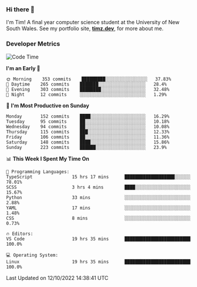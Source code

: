 ### Hi there 👋

I'm Tim! A final year computer science student at the University of New South
Wales. See my portfolio site, <strong><a href="https://timz.dev">timz.dev</a></strong>,
for more about me.

### Developer Metrics

<!-- [![Top Languages](https://github-readme-stats.vercel.app/api/wakatime?username=Tymotex&langs_count=5&custom_title=Top%205%20Languages&hide=Other&theme=material-palenight)](https://github.com/anuraghazra/github-readme-stats) -->

<!--START_SECTION:waka-->
![Code Time](http://img.shields.io/badge/Code%20Time-1%2C081%20hrs%2055%20mins-blue)

**I'm an Early 🐤** 

```text
🌞 Morning    353 commits    █████████░░░░░░░░░░░░░░░░   37.83% 
🌆 Daytime    265 commits    ███████░░░░░░░░░░░░░░░░░░   28.4% 
🌃 Evening    303 commits    ████████░░░░░░░░░░░░░░░░░   32.48% 
🌙 Night      12 commits     ░░░░░░░░░░░░░░░░░░░░░░░░░   1.29%

```
📅 **I'm Most Productive on Sunday** 

```text
Monday       152 commits    ████░░░░░░░░░░░░░░░░░░░░░   16.29% 
Tuesday      95 commits     ██░░░░░░░░░░░░░░░░░░░░░░░   10.18% 
Wednesday    94 commits     ██░░░░░░░░░░░░░░░░░░░░░░░   10.08% 
Thursday     115 commits    ███░░░░░░░░░░░░░░░░░░░░░░   12.33% 
Friday       106 commits    ██░░░░░░░░░░░░░░░░░░░░░░░   11.36% 
Saturday     148 commits    ████░░░░░░░░░░░░░░░░░░░░░   15.86% 
Sunday       223 commits    ██████░░░░░░░░░░░░░░░░░░░   23.9%

```


📊 **This Week I Spent My Time On** 

```text
💬 Programming Languages: 
TypeScript               15 hrs 17 mins      ███████████████████░░░░░░   78.01% 
SCSS                     3 hrs 4 mins        ████░░░░░░░░░░░░░░░░░░░░░   15.67% 
Python                   33 mins             ░░░░░░░░░░░░░░░░░░░░░░░░░   2.88% 
YAML                     17 mins             ░░░░░░░░░░░░░░░░░░░░░░░░░   1.48% 
CSS                      8 mins              ░░░░░░░░░░░░░░░░░░░░░░░░░   0.73%

🔥 Editors: 
VS Code                  19 hrs 35 mins      █████████████████████████   100.0%

💻 Operating System: 
Linux                    19 hrs 35 mins      █████████████████████████   100.0%

```


 Last Updated on 12/10/2022 14:38:41 UTC
<!--END_SECTION:waka-->

<!-- [![Tymotex's GitHub stats](https://github-readme-stats.vercel.app/api?username=Tymotex)](https://github.com/anuraghazra/github-readme-stats) -->
